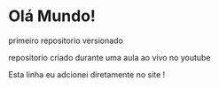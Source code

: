 # Olá Mundo!
 primeiro repositorio versionado

 repositorio criado durante uma aula ao vivo no youtube

Esta linha eu adcionei diretamente no site !
